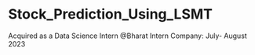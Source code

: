 # Stock_Prediction_Using_LSMT
Acquired as a Data Science Intern @Bharat Intern Company: July- August 2023

